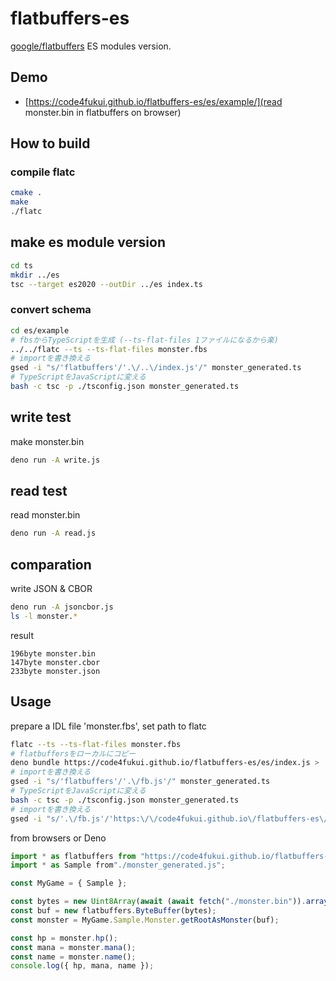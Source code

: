 # flatbuffers-es

[google/flatbuffers](https://github.com/google/flatbuffers) ES modules version.

## Demo

- [https://code4fukui.github.io/flatbuffers-es/es/example/](read monster.bin in flatbuffers on browser)

## How to build

### compile flatc

```bash
cmake .
make
./flatc
```

## make es module version

```bash
cd ts
mkdir ../es
tsc --target es2020 --outDir ../es index.ts
```

### convert schema

```bash
cd es/example
# fbsからTypeScriptを生成 (--ts-flat-files 1ファイルになるから楽)
../../flatc --ts --ts-flat-files monster.fbs
# importを書き換える
gsed -i "s/'flatbuffers'/'.\/..\/index.js'/" monster_generated.ts
# TypeScriptをJavaScriptに変える
bash -c tsc -p ./tsconfig.json monster_generated.ts 
```

## write test

make monster.bin
```bash
deno run -A write.js
```

## read test

read monster.bin
```bash
deno run -A read.js
```

## comparation

write JSON & CBOR
```bash
deno run -A jsoncbor.js
ls -l monster.*
```

result
```
196byte monster.bin
147byte monster.cbor
233byte monster.json
```

## Usage

prepare a IDL file 'monster.fbs', set path to flatc
```bash
flatc --ts --ts-flat-files monster.fbs
# flatbuffersをローカルにコピー
deno bundle https://code4fukui.github.io/flatbuffers-es/es/index.js > ./fb.js
# importを書き換える
gsed -i "s/'flatbuffers'/'.\/fb.js'/" monster_generated.ts
# TypeScriptをJavaScriptに変える
bash -c tsc -p ./tsconfig.json monster_generated.ts 
# importを書き換える
gsed -i "s/'.\/fb.js'/'https:\/\/code4fukui.github.io\/flatbuffers-es\/es\/index.js'/" monster_generated.js
```

from browsers or Deno
```JavaScript
import * as flatbuffers from "https://code4fukui.github.io/flatbuffers-es/es/index.js";
import * as Sample from"./monster_generated.js";

const MyGame = { Sample };

const bytes = new Uint8Array(await (await fetch("./monster.bin")).arrayBuffer());
const buf = new flatbuffers.ByteBuffer(bytes);
const monster = MyGame.Sample.Monster.getRootAsMonster(buf);

const hp = monster.hp();
const mana = monster.mana();
const name = monster.name();
console.log({ hp, mana, name });
```
